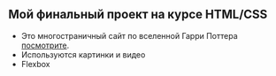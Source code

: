 ## Мой финальный проект на курсе HTML/CSS

 - Это многостраничный сайт по вселенной Гарри Поттера [посмотрите](https://jfsolo.github.io/).
 - Используются картинки и видео
 - Flexbox
